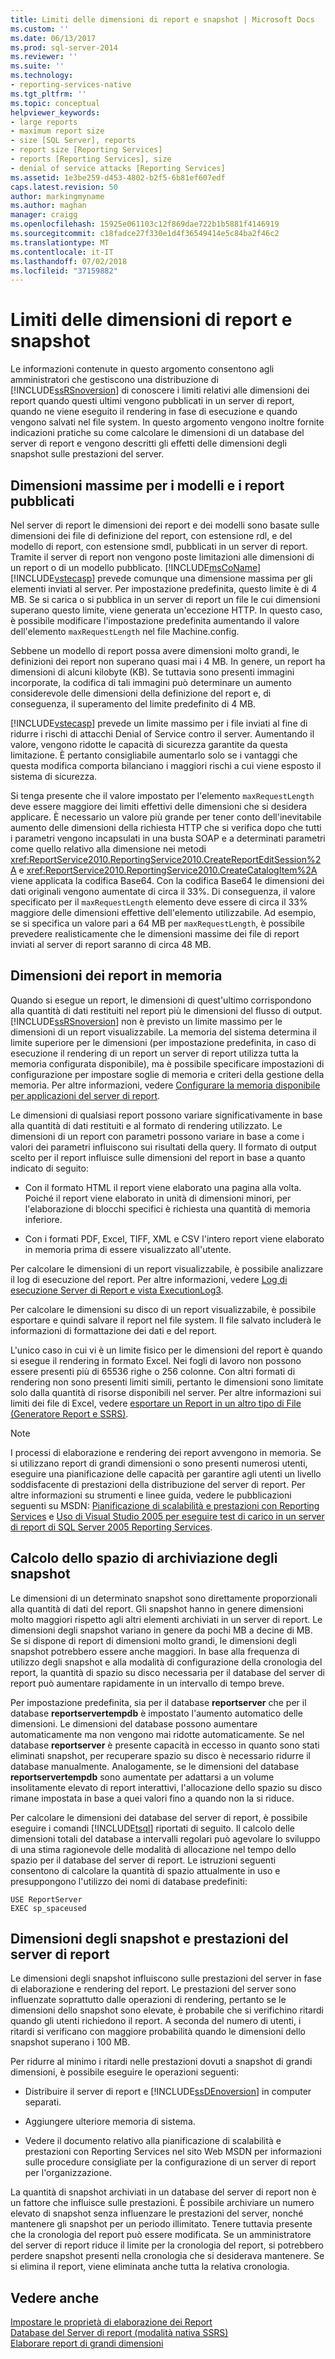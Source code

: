 ```yaml
---
title: Limiti delle dimensioni di report e snapshot | Microsoft Docs
ms.custom: ''
ms.date: 06/13/2017
ms.prod: sql-server-2014
ms.reviewer: ''
ms.suite: ''
ms.technology:
- reporting-services-native
ms.tgt_pltfrm: ''
ms.topic: conceptual
helpviewer_keywords:
- large reports
- maximum report size
- size [SQL Server], reports
- report size [Reporting Services]
- reports [Reporting Services], size
- denial of service attacks [Reporting Services]
ms.assetid: 1e3be259-d453-4802-b2f5-6b81ef607edf
caps.latest.revision: 50
author: markingmyname
ms.author: maghan
manager: craigg
ms.openlocfilehash: 15925e061103c12f869dae722b1b5881f4146919
ms.sourcegitcommit: c18fadce27f330e1d4f36549414e5c84ba2f46c2
ms.translationtype: MT
ms.contentlocale: it-IT
ms.lasthandoff: 07/02/2018
ms.locfileid: "37159882"
---
```

# <a name="report-and-snapshot-size-limits"></a>Limiti delle dimensioni di report e snapshot
  Le informazioni contenute in questo argomento consentono agli amministratori che gestiscono una distribuzione di [!INCLUDE[ssRSnoversion](../../includes/ssrsnoversion-md.md)] di conoscere i limiti relativi alle dimensioni dei report quando questi ultimi vengono pubblicati in un server di report, quando ne viene eseguito il rendering in fase di esecuzione e quando vengono salvati nel file system. In questo argomento vengono inoltre fornite indicazioni pratiche su come calcolare le dimensioni di un database del server di report e vengono descritti gli effetti delle dimensioni degli snapshot sulle prestazioni del server.  
  
## <a name="maximum-size-for-published-reports-and-models"></a>Dimensioni massime per i modelli e i report pubblicati  
 Nel server di report le dimensioni dei report e dei modelli sono basate sulle dimensioni dei file di definizione del report, con estensione rdl, e del modello di report, con estensione smdl, pubblicati in un server di report. Tramite il server di report non vengono poste limitazioni alle dimensioni di un report o di un modello pubblicato. [!INCLUDE[msCoName](../../includes/msconame-md.md)] [!INCLUDE[vstecasp](../../includes/vstecasp-md.md)] prevede comunque una dimensione massima per gli elementi inviati al server. Per impostazione predefinita, questo limite è di 4 MB. Se si carica o si pubblica in un server di report un file le cui dimensioni superano questo limite, viene generata un'eccezione HTTP. In questo caso, è possibile modificare l'impostazione predefinita aumentando il valore dell'elemento `maxRequestLength` nel file Machine.config.  
  
 Sebbene un modello di report possa avere dimensioni molto grandi, le definizioni dei report non superano quasi mai i 4 MB. In genere, un report ha dimensioni di alcuni kilobyte (KB). Se tuttavia sono presenti immagini incorporate, la codifica di tali immagini può determinare un aumento considerevole delle dimensioni della definizione del report e, di conseguenza, il superamento del limite predefinito di 4 MB.  
  
 [!INCLUDE[vstecasp](../../includes/vstecasp-md.md)] prevede un limite massimo per i file inviati al fine di ridurre i rischi di attacchi Denial of Service contro il server. Aumentando il valore, vengono ridotte le capacità di sicurezza garantite da questa limitazione. È pertanto consigliabile aumentarlo solo se i vantaggi che questa modifica comporta bilanciano i maggiori rischi a cui viene esposto il sistema di sicurezza.  
  
 Si tenga presente che il valore impostato per l'elemento `maxRequestLength` deve essere maggiore dei limiti effettivi delle dimensioni che si desidera applicare. È necessario un valore più grande per tener conto dell'inevitabile aumento delle dimensioni della richiesta HTTP che si verifica dopo che tutti i parametri vengono incapsulati in una busta SOAP e a determinati parametri come quello relativo alla dimensione nei metodi <xref:ReportService2010.ReportingService2010.CreateReportEditSession%2A> e <xref:ReportService2010.ReportingService2010.CreateCatalogItem%2A> viene applicata la codifica Base64. Con la codifica Base64 le dimensioni dei dati originali vengono aumentate di circa il 33%. Di conseguenza, il valore specificato per il `maxRequestLength` elemento deve essere di circa il 33% maggiore delle dimensioni effettive dell'elemento utilizzabile. Ad esempio, se si specifica un valore pari a 64 MB per `maxRequestLength`, è possibile prevedere realisticamente che le dimensioni massime dei file di report inviati al server di report saranno di circa 48 MB.  
  
## <a name="report-size-in-memory"></a>Dimensioni dei report in memoria  
 Quando si esegue un report, le dimensioni di quest'ultimo corrispondono alla quantità di dati restituiti nel report più le dimensioni del flusso di output. [!INCLUDE[ssRSnoversion](../../includes/ssrsnoversion-md.md)] non è previsto un limite massimo per le dimensioni di un report visualizzabile. La memoria del sistema determina il limite superiore per le dimensioni (per impostazione predefinita, in caso di esecuzione il rendering di un report un server di report utilizza tutta la memoria configurata disponibile), ma è possibile specificare impostazioni di configurazione per impostare soglie di memoria e criteri della gestione della memoria. Per altre informazioni, vedere [Configurare la memoria disponibile per applicazioni del server di report](../report-server/configure-available-memory-for-report-server-applications.md).  
  
 Le dimensioni di qualsiasi report possono variare significativamente in base alla quantità di dati restituiti e al formato di rendering utilizzato. Le dimensioni di un report con parametri possono variare in base a come i valori dei parametri influiscono sui risultati della query. Il formato di output scelto per il report influisce sulle dimensioni del report in base a quanto indicato di seguito:  
  
-   Con il formato HTML il report viene elaborato una pagina alla volta. Poiché il report viene elaborato in unità di dimensioni minori, per l'elaborazione di blocchi specifici è richiesta una quantità di memoria inferiore.  
  
-   Con i formati PDF, Excel, TIFF, XML e CSV l'intero report viene elaborato in memoria prima di essere visualizzato all'utente.  
  
 Per calcolare le dimensioni di un report visualizzabile, è possibile analizzare il log di esecuzione del report. Per altre informazioni, vedere [Log di esecuzione Server di Report e vista ExecutionLog3](report-server-executionlog-and-the-executionlog3-view.md).  
  
 Per calcolare le dimensioni su disco di un report visualizzabile, è possibile esportare e quindi salvare il report nel file system. Il file salvato includerà le informazioni di formattazione dei dati e del report.  
  
 L'unico caso in cui vi è un limite fisico per le dimensioni del report è quando si esegue il rendering in formato Excel. Nei fogli di lavoro non possono essere presenti più di 65536 righe o 256 colonne. Con altri formati di rendering non sono presenti limiti simili, pertanto le dimensioni sono limitate solo dalla quantità di risorse disponibili nel server. Per altre informazioni sui limiti dei file di Excel, vedere [esportare un Report in un altro tipo di File &#40;Generatore Report e SSRS&#41;](../export-a-report-as-another-file-type-report-builder-and-ssrs.md).  
  
> [!NOTE]  
>  I processi di elaborazione e rendering dei report avvengono in memoria. Se si utilizzano report di grandi dimensioni o sono presenti numerosi utenti, eseguire una pianificazione delle capacità per garantire agli utenti un livello soddisfacente di prestazioni della distribuzione del server di report. Per altre informazioni su strumenti e linee guida, vedere le pubblicazioni seguenti su MSDN: [Pianificazione di scalabilità e prestazioni con Reporting Services](http://go.microsoft.com/fwlink/?LinkID=70650) e [Uso di Visual Studio 2005 per eseguire test di carico in un server di report di SQL Server 2005 Reporting Services](http://go.microsoft.com/fwlink/?LinkID=77519).  
  
## <a name="measuring-snapshot-storage"></a>Calcolo dello spazio di archiviazione degli snapshot  
 Le dimensioni di un determinato snapshot sono direttamente proporzionali alla quantità di dati del report. Gli snapshot hanno in genere dimensioni molto maggiori rispetto agli altri elementi archiviati in un server di report. Le dimensioni degli snapshot variano in genere da pochi MB a decine di MB. Se si dispone di report di dimensioni molto grandi, le dimensioni degli snapshot potrebbero essere anche maggiori. In base alla frequenza di utilizzo degli snapshot e alla modalità di configurazione della cronologia del report, la quantità di spazio su disco necessaria per il database del server di report può aumentare rapidamente in un intervallo di tempo breve.  
  
 Per impostazione predefinita, sia per il database **reportserver** che per il database **reportservertempdb** è impostato l'aumento automatico delle dimensioni. Le dimensioni del database possono aumentare automaticamente ma non vengono mai ridotte automaticamente. Se nel database **reportserver** è presente capacità in eccesso in quanto sono stati eliminati snapshot, per recuperare spazio su disco è necessario ridurre il database manualmente. Analogamente, se le dimensioni del database **reportservertempdb** sono aumentate per adattarsi a un volume insolitamente elevato di report interattivi, l'allocazione dello spazio su disco rimane impostata in base a quei valori fino a quando non la si riduce.  
  
 Per calcolare le dimensioni dei database del server di report, è possibile eseguire i comandi [!INCLUDE[tsql](../../includes/tsql-md.md)] riportati di seguito. Il calcolo delle dimensioni totali del database a intervalli regolari può agevolare lo sviluppo di una stima ragionevole delle modalità di allocazione nel tempo dello spazio per il database del server di report. Le istruzioni seguenti consentono di calcolare la quantità di spazio attualmente in uso e presuppongono l'utilizzo dei nomi di database predefiniti:  
  
```  
USE ReportServer  
EXEC sp_spaceused  
```  
  
## <a name="snapshot-size-and-report-server-performance"></a>Dimensioni degli snapshot e prestazioni del server di report  
 Le dimensioni degli snapshot influiscono sulle prestazioni del server in fase di elaborazione e rendering del report. Le prestazioni del server sono influenzate soprattutto dalle operazioni di rendering, pertanto se le dimensioni dello snapshot sono elevate, è probabile che si verifichino ritardi quando gli utenti richiedono il report. A seconda del numero di utenti, i ritardi si verificano con maggiore probabilità quando le dimensioni dello snapshot superano i 100 MB.  
  
 Per ridurre al minimo i ritardi nelle prestazioni dovuti a snapshot di grandi dimensioni, è possibile eseguire le operazioni seguenti:  
  
-   Distribuire il server di report e [!INCLUDE[ssDEnoversion](../../includes/ssdenoversion-md.md)] in computer separati.  
  
-   Aggiungere ulteriore memoria di sistema.  
  
-   Vedere il documento relativo alla pianificazione di scalabilità e prestazioni con Reporting Services nel sito Web MSDN per informazioni sulle procedure consigliate per la configurazione di un server di report per l'organizzazione.  
  
 La quantità di snapshot archiviati in un database del server di report non è un fattore che influisce sulle prestazioni. È possibile archiviare un numero elevato di snapshot senza influenzare le prestazioni del server, nonché mantenere gli snapshot per un periodo illimitato. Tenere tuttavia presente che la cronologia del report può essere modificata. Se un amministratore del server di report riduce il limite per la cronologia del report, si potrebbero perdere snapshot presenti nella cronologia che si desiderava mantenere. Se si elimina il report, viene eliminata anche tutta la relativa cronologia.  
  
## <a name="see-also"></a>Vedere anche  
 [Impostare le proprietà di elaborazione dei Report](set-report-processing-properties.md)   
 [Database del Server di report &#40;modalità nativa SSRS&#41;](report-server-database-ssrs-native-mode.md)   
 [Elaborare report di grandi dimensioni](process-large-reports.md)  
  
  
